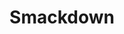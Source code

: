 ---
layout: post
title:  "Smackdown"
tags: "web hackathon"
thumb: smackdown.jpg
desc: "Who's talking more smack? Visualize that Twitter data"
---